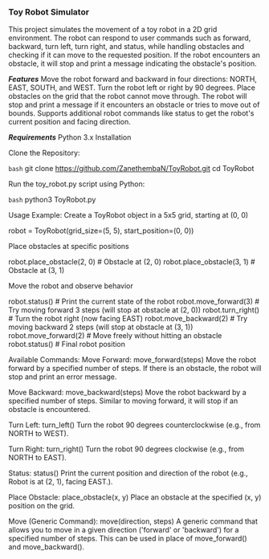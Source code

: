 ### Toy Robot Simulator
This project simulates the movement of a toy robot in a 2D grid environment. The robot can respond to user commands such as forward, backward, turn left, turn right, and status, while handling obstacles and checking if it can move to the requested position. If the robot encounters an obstacle, it will stop and print a message indicating the obstacle's position.

***Features***
Move the robot forward and backward in four directions: NORTH, EAST, SOUTH, and WEST.
Turn the robot left or right by 90 degrees.
Place obstacles on the grid that the robot cannot move through.
The robot will stop and print a message if it encounters an obstacle or tries to move out of bounds.
Supports additional robot commands like status to get the robot's current position and facing direction.

***Requirements***
Python 3.x Installation

Clone the Repository:

```bash```
git clone https://github.com/ZanethembaN/ToyRobot.git
cd ToyRobot

Run the toy_robot.py script using Python:

```bash```
python3 ToyRobot.py


Usage Example:
Create a ToyRobot object in a 5x5 grid, starting at (0, 0)

robot = ToyRobot(grid_size=(5, 5), start_position=(0, 0))



Place obstacles at specific positions

robot.place_obstacle(2, 0)  # Obstacle at (2, 0)
robot.place_obstacle(3, 1)  # Obstacle at (3, 1)

Move the robot and observe behavior

robot.status()  # Print the current state of the robot
robot.move_forward(3)  # Try moving forward 3 steps (will stop at obstacle at (2, 0))
robot.turn_right()  # Turn the robot right (now facing EAST)
robot.move_backward(2)  # Try moving backward 2 steps (will stop at obstacle at (3, 1))
robot.move_forward(2)  # Move freely without hitting an obstacle
robot.status()  # Final robot position


Available Commands:
Move Forward: move_forward(steps)
Move the robot forward by a specified number of steps. If there is an obstacle, the robot will stop and print an error message.

Move Backward: move_backward(steps)
Move the robot backward by a specified number of steps. Similar to moving forward, it will stop if an obstacle is encountered.

Turn Left: turn_left()
Turn the robot 90 degrees counterclockwise (e.g., from NORTH to WEST).

Turn Right: turn_right()
Turn the robot 90 degrees clockwise (e.g., from NORTH to EAST).

Status: status()
Print the current position and direction of the robot (e.g., Robot is at (2, 1), facing EAST.).

Place Obstacle: place_obstacle(x, y)
Place an obstacle at the specified (x, y) position on the grid.

Move (Generic Command): move(direction, steps)
A generic command that allows you to move in a given direction ('forward' or 'backward') for a specified number of steps. This can be used in place of move_forward() and move_backward().
